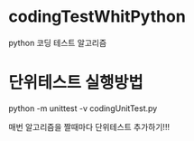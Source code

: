 # codingTestWhitPython
python 코딩 테스트 알고리즘


# 단위테스트 실행방법
python -m unittest -v codingUnitTest.py

매번 알고리즘을 짤때마다 단위테스트 추가하기!!!
